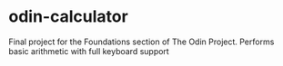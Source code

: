 # odin-calculator
Final project for the Foundations section of The Odin Project. Performs basic arithmetic with full keyboard support
